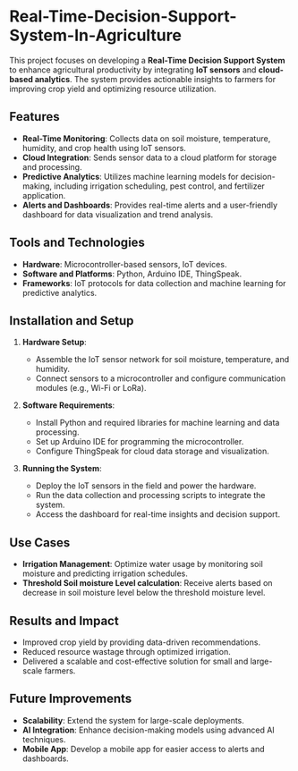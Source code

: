 # Real-Time-Decision-Support-System-In-Agriculture

This project focuses on developing a **Real-Time Decision Support System** to enhance agricultural productivity by integrating **IoT sensors** and **cloud-based analytics**. The system provides actionable insights to farmers for improving crop yield and optimizing resource utilization.

## Features
- **Real-Time Monitoring**: Collects data on soil moisture, temperature, humidity, and crop health using IoT sensors.
- **Cloud Integration**: Sends sensor data to a cloud platform for storage and processing.
- **Predictive Analytics**: Utilizes machine learning models for decision-making, including irrigation scheduling, pest control, and fertilizer application.
- **Alerts and Dashboards**: Provides real-time alerts and a user-friendly dashboard for data visualization and trend analysis.

## Tools and Technologies
- **Hardware**: Microcontroller-based sensors, IoT devices.
- **Software and Platforms**: Python, Arduino IDE, ThingSpeak.
- **Frameworks**: IoT protocols for data collection and machine learning for predictive analytics.

## Installation and Setup
1. **Hardware Setup**:
   - Assemble the IoT sensor network for soil moisture, temperature, and humidity.
   - Connect sensors to a microcontroller and configure communication modules (e.g., Wi-Fi or LoRa).

2. **Software Requirements**:
   - Install Python and required libraries for machine learning and data processing.
   - Set up Arduino IDE for programming the microcontroller.
   - Configure ThingSpeak for cloud data storage and visualization.

3. **Running the System**:
   - Deploy the IoT sensors in the field and power the hardware.
   - Run the data collection and processing scripts to integrate the system.
   - Access the dashboard for real-time insights and decision support.

## Use Cases
- **Irrigation Management**: Optimize water usage by monitoring soil moisture and predicting irrigation schedules.
- **Threshold Soil moisture Level calculation**: Receive alerts based on decrease in soil moisture level below the threshold moisture level.

## Results and Impact
- Improved crop yield by providing data-driven recommendations.
- Reduced resource wastage through optimized irrigation.
- Delivered a scalable and cost-effective solution for small and large-scale farmers.

## Future Improvements
- **Scalability**: Extend the system for large-scale deployments.
- **AI Integration**: Enhance decision-making models using advanced AI techniques.
- **Mobile App**: Develop a mobile app for easier access to alerts and dashboards.



